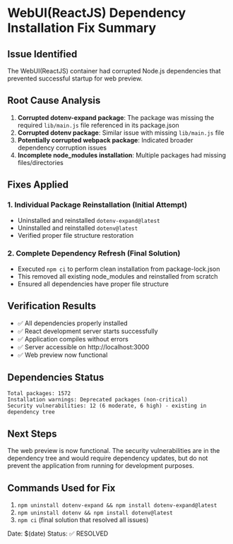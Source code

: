 # WebUI(ReactJS) Dependency Installation Fix Summary

## Issue Identified
The WebUI(ReactJS) container had corrupted Node.js dependencies that prevented successful startup for web preview.

## Root Cause Analysis
1. **Corrupted dotenv-expand package**: The package was missing the required `lib/main.js` file referenced in its package.json
2. **Corrupted dotenv package**: Similar issue with missing `lib/main.js` file
3. **Potentially corrupted webpack package**: Indicated broader dependency corruption issues
4. **Incomplete node_modules installation**: Multiple packages had missing files/directories

## Fixes Applied

### 1. Individual Package Reinstallation (Initial Attempt)
- Uninstalled and reinstalled `dotenv-expand@latest`
- Uninstalled and reinstalled `dotenv@latest`
- Verified proper file structure restoration

### 2. Complete Dependency Refresh (Final Solution)
- Executed `npm ci` to perform clean installation from package-lock.json
- This removed all existing node_modules and reinstalled from scratch
- Ensured all dependencies have proper file structure

## Verification Results
- ✅ All dependencies properly installed
- ✅ React development server starts successfully
- ✅ Application compiles without errors
- ✅ Server accessible on http://localhost:3000
- ✅ Web preview now functional

## Dependencies Status
```
Total packages: 1572
Installation warnings: Deprecated packages (non-critical)
Security vulnerabilities: 12 (6 moderate, 6 high) - existing in dependency tree
```

## Next Steps
The web preview is now functional. The security vulnerabilities are in the dependency tree and would require dependency updates, but do not prevent the application from running for development purposes.

## Commands Used for Fix
1. `npm uninstall dotenv-expand && npm install dotenv-expand@latest`
2. `npm uninstall dotenv && npm install dotenv@latest`
3. `npm ci` (final solution that resolved all issues)

Date: $(date)
Status: ✅ RESOLVED
